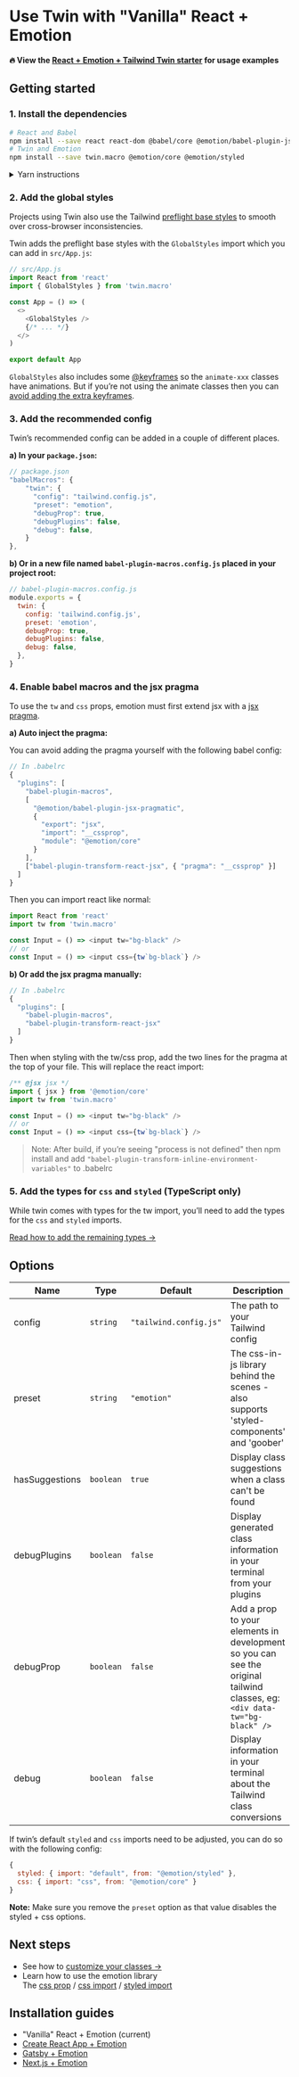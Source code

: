 # Use Twin with "Vanilla" React + Emotion

**🔥 View the [React + Emotion + Tailwind Twin starter](https://codesandbox.io/embed/react-tailwind-emotion-starter-3d1dl?module=%2Fsrc%2FApp.js) for usage examples**

## Getting started

### 1. Install the dependencies

```bash
# React and Babel
npm install --save react react-dom @babel/core @emotion/babel-plugin-jsx-pragmatic babel-plugin-macros
# Twin and Emotion
npm install --save twin.macro @emotion/core @emotion/styled
```

<details>
  <summary>Yarn instructions</summary>

```bash
# React and Babel
yarn add react react-dom @babel/core @emotion/babel-plugin-jsx-pragmatic babel-plugin-macros
# Twin and Emotion
yarn add twin.macro @emotion/core @emotion/styled
```

</details>

### 2. Add the global styles

Projects using Twin also use the Tailwind [preflight base styles](https://unpkg.com/tailwindcss/dist/base.css) to smooth over cross-browser inconsistencies.

Twin adds the preflight base styles with the `GlobalStyles` import which you can add in `src/App.js`:

```js
// src/App.js
import React from 'react'
import { GlobalStyles } from 'twin.macro'

const App = () => (
  <>
    <GlobalStyles />
    {/* ... */}
  </>
)

export default App
```

`GlobalStyles` also includes some [@keyframes](https://github.com/ben-rogerson/twin.macro/blob/master/src/config/globalStyles.js) so the `animate-xxx` classes have animations. But if you’re not using the animate classes then you can [avoid adding the extra keyframes](https://github.com/ben-rogerson/twin.macro/blob/master/docs/extra-keyframes.md).

### 3. Add the recommended config

Twin’s recommended config can be added in a couple of different places.

**a) In your `package.json`:**

```js
// package.json
"babelMacros": {
    "twin": {
      "config": "tailwind.config.js",
      "preset": "emotion",
      "debugProp": true,
      "debugPlugins": false,
      "debug": false,
    }
},
```

**b) Or in a new file named `babel-plugin-macros.config.js` placed in your project root:**

```js
// babel-plugin-macros.config.js
module.exports = {
  twin: {
    config: 'tailwind.config.js',
    preset: 'emotion',
    debugProp: true,
    debugPlugins: false,
    debug: false,
  },
}
```

### 4. Enable babel macros and the jsx pragma

To use the `tw` and `css` props, emotion must first extend jsx with a [jsx pragma](https://emotion.sh/docs/css-prop#jsx-pragma).

**a) Auto inject the pragma:**

You can avoid adding the pragma yourself with the following babel config:

```js
// In .babelrc
{
  "plugins": [
    "babel-plugin-macros",
    [
      "@emotion/babel-plugin-jsx-pragmatic",
      {
        "export": "jsx",
        "import": "__cssprop",
        "module": "@emotion/core"
      }
    ],
    ["babel-plugin-transform-react-jsx", { "pragma": "__cssprop" }]
  ]
}
```

Then you can import react like normal:

```js
import React from 'react'
import tw from 'twin.macro'

const Input = () => <input tw="bg-black" />
// or
const Input = () => <input css={tw`bg-black`} />
```


**b) Or add the jsx pragma manually:**

```js
// In .babelrc
{
  "plugins": [
    "babel-plugin-macros",
    "babel-plugin-transform-react-jsx"
  ]
}
```

Then when styling with the tw/css prop, add the two lines for the pragma at the top of your file. This will replace the react import:

```js
/** @jsx jsx */
import { jsx } from '@emotion/core'
import tw from 'twin.macro'

const Input = () => <input tw="bg-black" />
// or
const Input = () => <input css={tw`bg-black`} />
```

> Note: After build, if you’re seeing "process is not defined" then npm install and add `"babel-plugin-transform-inline-environment-variables"` to .babelrc

### 5. Add the types for `css` and `styled` (TypeScript only)

While twin comes with types for the tw import, you’ll need to add the types for the `css` and `styled` imports.

[Read how to add the remaining types →](typescript.md)

## Options

| Name           | Type      | Default                | Description                                                                                                               |
| -------------- | --------- | ---------------------- | ------------------------------------------------------------------------------------------------------------------------- |
| config         | `string`  | `"tailwind.config.js"` | The path to your Tailwind config                                                                                          |
| preset         | `string`  | `"emotion"`            | The css-in-js library behind the scenes - also supports 'styled-components' and 'goober'                                  |
| hasSuggestions | `boolean` | `true`                 | Display class suggestions when a class can't be found                                                                     |
| debugPlugins   | `boolean` | `false`                | Display generated class information in your terminal from your plugins                                                    |
| debugProp      | `boolean` | `false`                | Add a prop to your elements in development so you can see the original tailwind classes, eg: `<div data-tw="bg-black" />` |
| debug          | `boolean` | `false`                | Display information in your terminal about the Tailwind class conversions                                                 |

If twin’s default `styled` and `css` imports need to be adjusted, you can do so with the following config:<br/>

```js
{
  styled: { import: "default", from: "@emotion/styled" },
  css: { import: "css", from: "@emotion/core" }
}
```

**Note:** Make sure you remove the `preset` option as that value disables the styled + css options.

## Next steps

- See how to [customize your classes →](../customizing-config.md)
- Learn how to use the emotion library<br/>
  The [css prop](https://emotion.sh/docs/css-prop) / [css import](https://emotion.sh/docs/css-prop#string-styles) / [styled import](https://emotion.sh/docs/styled)

## Installation guides

- "Vanilla" React + Emotion (current)
- [Create React App + Emotion](create-react-app.md)
- [Gatsby + Emotion](gatsby.md)
- [Next.js + Emotion](next.md)
